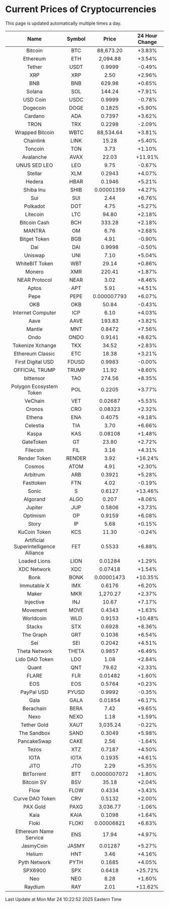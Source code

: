 # Current Prices of Cryptocurrencies
This page is updated automatically multiple times a day.

| Name | Symbol | Price | 24 Hour Change |
| :---: |:---:| :---: | :---: |
| Bitcoin | BTC | 88,673.20 | +3.83% |
| Ethereum | ETH | 2,094.88 | +3.54% |
| Tether | USDT | 0.9999 | -0.49% |
| XRP | XRP | 2.50 | +2.96% |
| BNB | BNB | 629.98 | +0.65% |
| Solana | SOL | 144.24 | +7.91% |
| USD Coin | USDC | 0.9999 | -0.78% |
| Dogecoin | DOGE | 0.1825 | +5.90% |
| Cardano | ADA | 0.7397 | +3.62% |
| TRON | TRX | 0.2298 | -2.09% |
| Wrapped Bitcoin | WBTC | 88,534.64 | +3.81% |
| Chainlink | LINK | 15.28 | +5.40% |
| Toncoin | TON | 3.73 | +1.10% |
| Avalanche | AVAX | 22.03 | +11.91% |
| UNUS SED LEO | LEO | 9.75 | -0.67% |
| Stellar | XLM | 0.2943 | +4.07% |
| Hedera | HBAR | 0.1946 | +5.21% |
| Shiba Inu | SHIB | 0.00001359 | +4.27% |
| Sui | SUI | 2.44 | +6.76% |
| Polkadot | DOT | 4.75 | +5.27% |
| Litecoin | LTC | 94.80 | +2.18% |
| Bitcoin Cash | BCH | 333.28 | +2.18% |
| MANTRA | OM | 6.76 | +2.68% |
| Bitget Token | BGB | 4.91 | -0.90% |
| Dai | DAI | 0.9998 | -0.50% |
| Uniswap | UNI | 7.10 | +5.04% |
| WhiteBIT Token | WBT | 29.14 | +0.86% |
| Monero | XMR | 220.41 | +1.87% |
| NEAR Protocol | NEAR | 3.02 | +8.46% |
| Aptos | APT | 5.91 | +4.51% |
| Pepe | PEPE | 0.000007793 | +6.07% |
| OKB | OKB | 50.84 | -0.43% |
| Internet Computer | ICP | 6.10 | +4.03% |
| Aave | AAVE | 193.83 | +3.82% |
| Mantle | MNT | 0.8472 | +7.56% |
| Ondo | ONDO | 0.9141 | +8.62% |
| Tokenize Xchange | TKX | 34.52 | +2.83% |
| Ethereum Classic | ETC | 18.38 | +3.21% |
| First Digital USD | FDUSD | 0.9983 | -0.00% |
| OFFICIAL TRUMP | TRUMP | 11.92 | +8.60% |
| bittensor | TAO | 274.56 | +8.35% |
| Polygon Ecosystem Token | POL | 0.2205 | +3.77% |
| VeChain | VET | 0.02687 | +5.53% |
| Cronos | CRO | 0.08323 | +2.32% |
| Ethena | ENA | 0.4075 | +9.18% |
| Celestia | TIA | 3.70 | +6.66% |
| Kaspa | KAS | 0.08108 | +1.48% |
| GateToken | GT | 23.80 | +2.72% |
| Filecoin | FIL | 3.16 | +4.31% |
| Render Token | RENDER | 3.92 | +16.24% |
| Cosmos | ATOM | 4.91 | +2.30% |
| Arbitrum | ARB | 0.3921 | +5.28% |
| Fasttoken | FTN | 4.02 | -0.19% |
| Sonic | S | 0.6127 | +13.46% |
| Algorand | ALGO | 0.207 | +8.06% |
| Jupiter | JUP | 0.5806 | +3.73% |
| Optimism | OP | 0.9159 | +6.08% |
| Story | IP | 5.68 | +0.15% |
| KuCoin Token | KCS | 11.30 | -0.24% |
| Artificial Superintelligence Alliance | FET | 0.5533 | +6.88% |
| Loaded Lions | LION | 0.01284 | +1.29% |
| XDC Network | XDC | 0.07418 | +1.54% |
| Bonk | BONK | 0.00001473 | +10.35% |
| Immutable X | IMX | 0.6176 | +6.20% |
| Maker | MKR | 1,270.27 | +2.37% |
| Injective | INJ | 10.67 | +7.17% |
| Movement | MOVE | 0.4343 | +1.63% |
| Worldcoin | WLD | 0.9153 | +10.48% |
| Stacks | STX | 0.6928 | +8.36% |
| The Graph | GRT | 0.1036 | +6.54% |
| Sei | SEI | 0.2042 | +4.51% |
| Theta Network | THETA | 0.9857 | +6.49% |
| Lido DAO Token | LDO | 1.08 | +2.84% |
| Quant | QNT | 79.62 | +2.33% |
| FLARE | FLR | 0.01482 | +1.60% |
| EOS | EOS | 0.5764 | +0.23% |
| PayPal USD | PYUSD | 0.9992 | -0.35% |
| Gala | GALA | 0.01854 | +6.17% |
| Berachain | BERA | 7.42 | +9.65% |
| Nexo | NEXO | 1.18 | +1.59% |
| Tether Gold | XAUT | 3,035.24 | -0.22% |
| The Sandbox | SAND | 0.3049 | +5.98% |
| PancakeSwap | CAKE | 2.56 | -1.64% |
| Tezos | XTZ | 0.7187 | +4.50% |
| IOTA | IOTA | 0.1935 | +4.61% |
| JITO | JTO | 2.29 | +5.35% |
| BitTorrent | BTT | 0.0000007072 | +1.80% |
| Bitcoin SV | BSV | 35.18 | +2.04% |
| Flow | FLOW | 0.4334 | +3.43% |
| Curve DAO Token | CRV | 0.5132 | +2.00% |
| PAX Gold | PAXG | 3,036.77 | -1.06% |
| Kaia | KAIA | 0.1098 | +1.64% |
| Floki | FLOKI | 0.00006821 | +6.63% |
| Ethereum Name Service | ENS | 17.94 | +4.97% |
| JasmyCoin | JASMY | 0.01287 | +5.27% |
| Helium | HNT | 3.46 | +4.16% |
| Pyth Network | PYTH | 0.1685 | +4.05% |
| SPX6900 | SPX | 0.6418 | +25.72% |
| Neo | NEO | 8.28 | +1.60% |
| Raydium | RAY | 2.01 | +11.62% |

Last Update at Mon Mar 24 10:22:52 2025 Eastern Time
